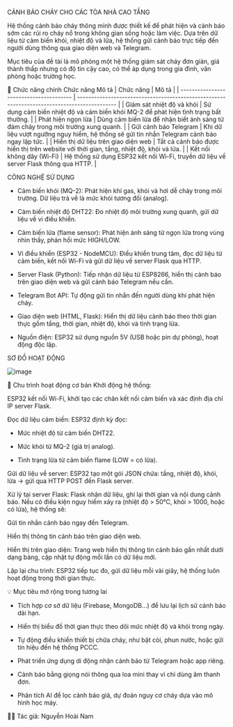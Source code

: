 CẢNH BÁO CHÁY CHO CÁC TÒA NHÀ CAO TẦNG

Hệ thống cảnh báo cháy thông minh được thiết kế để phát hiện và cảnh báo sớm các rủi ro cháy nổ trong không gian sống hoặc làm việc. Dựa trên dữ liệu từ cảm biến khói, nhiệt độ và lửa, hệ thống gửi cảnh báo trực tiếp đến người dùng thông qua giao diện web và Telegram.

Mục tiêu của đề tài là mô phỏng một hệ thống giám sát cháy đơn giản, giá thành thấp nhưng có độ tin cậy cao, có thể áp dụng trong gia đình, văn phòng hoặc trường học.

🧠 Chức năng chính
Chức năng	Mô tả
| Chức năng                               | Mô tả                                                                                        |
| --------------------------------------- | -------------------------------------------------------------------------------------------- |
|  Giám sát nhiệt độ và khói              | Sử dụng cảm biến nhiệt độ và cảm biến khói MQ-2 để phát hiện tình trạng bất thường.          |
|  Phát hiện ngọn lửa                     | Dùng cảm biến lửa để nhận biết ánh sáng từ đám cháy trong môi trường xung quanh.             |
|  Gửi cảnh báo Telegram                  | Khi dữ liệu vượt ngưỡng nguy hiểm, hệ thống sẽ gửi tin nhắn Telegram cảnh báo ngay lập tức.  |
|  Hiển thị dữ liệu trên giao diện web    | Tất cả cảnh báo được hiển thị trên website với thời gian, tầng, nhiệt độ, khói và lửa.       |
|  Kết nối không dây (Wi-Fi)              | Hệ thống sử dụng ESP32 kết nối Wi-Fi, truyền dữ liệu về server Flask thông qua HTTP.         |

CÔNG NGHỆ SỬ DỤNG

- Cảm biến khói (MQ-2): Phát hiện khí gas, khói và hơi dễ cháy trong môi trường. Dữ liệu trả về là mức khói tương đối (analog).

- Cảm biến nhiệt độ DHT22: Đo nhiệt độ môi trường xung quanh, gửi dữ liệu về vi điều khiển.

- Cảm biến lửa (flame sensor): Phát hiện ánh sáng từ ngọn lửa trong vùng nhìn thấy, phản hồi mức HIGH/LOW.

- Vi điều khiển (ESP32 - NodeMCU): Điều khiển trung tâm, đọc dữ liệu từ cảm biến, kết nối Wi-Fi và gửi dữ liệu về server Flask qua HTTP.

- Server Flask (Python): Tiếp nhận dữ liệu từ ESP8266, hiển thị cảnh báo trên giao diện web và gửi cảnh báo Telegram nếu cần.

- Telegram Bot API: Tự động gửi tin nhắn đến người dùng khi phát hiện cháy.

- Giao diện web (HTML, Flask): Hiển thị dữ liệu cảnh báo theo thời gian thực gồm tầng, thời gian, nhiệt độ, khói và tình trạng lửa.

- Nguồn điện: ESP32 sử dụng nguồn 5V (USB hoặc pin dự phòng), hoạt động độc lập.

SƠ ĐỒ HOẠT ĐỘNG

![image](https://github.com/user-attachments/assets/1ab28bdc-d663-4401-b9a8-26518ff6d497)


🔁 Chu trình hoạt động cơ bản
Khởi động hệ thống:

ESP32 kết nối Wi-Fi, khởi tạo các chân kết nối cảm biến và xác định địa chỉ IP server Flask.

Đọc dữ liệu cảm biến:
ESP32 định kỳ đọc:

- Mức nhiệt độ từ cảm biến DHT22.

- Mức khói từ MQ-2 (giá trị analog).

- Tình trạng lửa từ cảm biến flame (LOW = có lửa).

Gửi dữ liệu về server:
ESP32 tạo một gói JSON chứa: tầng, nhiệt độ, khói, lửa → gửi qua HTTP POST đến Flask server.

Xử lý tại server Flask:
Flask nhận dữ liệu, ghi lại thời gian và nội dung cảnh báo. Nếu có điều kiện nguy hiểm xảy ra (nhiệt độ > 50°C, khói > 1000, hoặc có lửa), hệ thống sẽ:

Gửi tin nhắn cảnh báo ngay đến Telegram.

Hiển thị thông tin cảnh báo trên giao diện web.

Hiển thị trên giao diện:
Trang web hiển thị thông tin cảnh báo gần nhất dưới dạng bảng, cập nhật tự động mỗi lần có dữ liệu mới.

Lặp lại chu trình:
ESP32 tiếp tục đo, gửi dữ liệu mỗi vài giây, hệ thống luôn hoạt động trong thời gian thực.

💡 Mục tiêu mở rộng trong tương lai
- Tích hợp cơ sở dữ liệu (Firebase, MongoDB...) để lưu lại lịch sử cảnh báo dài hạn.

- Hiển thị biểu đồ thời gian thực theo dõi mức nhiệt độ và khói trong ngày.

- Tự động điều khiển thiết bị chữa cháy, như bật còi, phun nước, hoặc gửi tín hiệu đến hệ thống PCCC.

- Phát triển ứng dụng di động nhận cảnh báo từ Telegram hoặc app riêng.

- Cảnh báo bằng giọng nói thông qua loa mini thay vì chỉ dùng âm thanh đơn.

- Phân tích AI để lọc cảnh báo giả, dự đoán nguy cơ cháy dựa vào mô hình học máy.

👨‍💻 Tác giả: Nguyễn Hoài Nam

